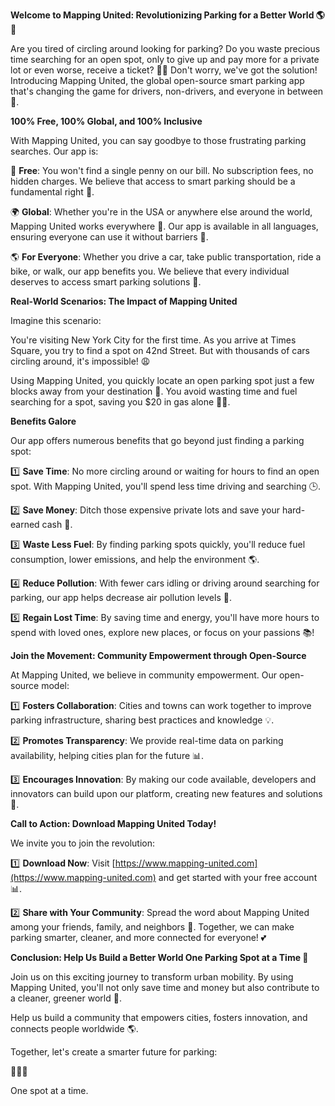 **Welcome to Mapping United: Revolutionizing Parking for a Better World 🌎🚗**

Are you tired of circling around looking for parking? Do you waste precious time searching for an open spot, only to give up and pay more for a private lot or even worse, receive a ticket? 🙅‍♂️ Don't worry, we've got the solution! Introducing Mapping United, the global open-source smart parking app that's changing the game for drivers, non-drivers, and everyone in between 🌟.

**100% Free, 100% Global, and 100% Inclusive**

With Mapping United, you can say goodbye to those frustrating parking searches. Our app is:

🎉 **Free**: You won't find a single penny on our bill. No subscription fees, no hidden charges. We believe that access to smart parking should be a fundamental right 🌈.

🌍 **Global**: Whether you're in the USA or anywhere else around the world, Mapping United works everywhere 🚀. Our app is available in all languages, ensuring everyone can use it without barriers 💬.

🌎 **For Everyone**: Whether you drive a car, take public transportation, ride a bike, or walk, our app benefits you. We believe that every individual deserves to access smart parking solutions 🌟.

**Real-World Scenarios: The Impact of Mapping United**

Imagine this scenario:

You're visiting New York City for the first time. As you arrive at Times Square, you try to find a spot on 42nd Street. But with thousands of cars circling around, it's impossible! 😩

Using Mapping United, you quickly locate an open parking spot just a few blocks away from your destination 📍. You avoid wasting time and fuel searching for a spot, saving you $20 in gas alone 🚗💸.

**Benefits Galore**

Our app offers numerous benefits that go beyond just finding a parking spot:

1️⃣ **Save Time**: No more circling around or waiting for hours to find an open spot. With Mapping United, you'll spend less time driving and searching 🕒.

2️⃣ **Save Money**: Ditch those expensive private lots and save your hard-earned cash 💸.

3️⃣ **Waste Less Fuel**: By finding parking spots quickly, you'll reduce fuel consumption, lower emissions, and help the environment 🌎.

4️⃣ **Reduce Pollution**: With fewer cars idling or driving around searching for parking, our app helps decrease air pollution levels 🌿.

5️⃣ **Regain Lost Time**: By saving time and energy, you'll have more hours to spend with loved ones, explore new places, or focus on your passions 📚!

**Join the Movement: Community Empowerment through Open-Source**

At Mapping United, we believe in community empowerment. Our open-source model:

1️⃣ **Fosters Collaboration**: Cities and towns can work together to improve parking infrastructure, sharing best practices and knowledge 💡.

2️⃣ **Promotes Transparency**: We provide real-time data on parking availability, helping cities plan for the future 📊.

3️⃣ **Encourages Innovation**: By making our code available, developers and innovators can build upon our platform, creating new features and solutions 🔧.

**Call to Action: Download Mapping United Today!**

We invite you to join the revolution:

1️⃣ **Download Now**: Visit [https://www.mapping-united.com](https://www.mapping-united.com) and get started with your free account 📊.

2️⃣ **Share with Your Community**: Spread the word about Mapping United among your friends, family, and neighbors 🤩. Together, we can make parking smarter, cleaner, and more connected for everyone! 💕

**Conclusion: Help Us Build a Better World One Parking Spot at a Time 🌟**

Join us on this exciting journey to transform urban mobility. By using Mapping United, you'll not only save time and money but also contribute to a cleaner, greener world 🌿.

Help us build a community that empowers cities, fosters innovation, and connects people worldwide 🌎.

Together, let's create a smarter future for parking:

**🚗💨👏**

One spot at a time.